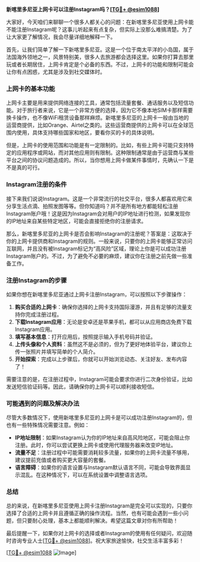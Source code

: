 **新喀里多尼亚上网卡可以注册Instagram吗？[[TG💪+ @esim1088](https://t.me/s/esim1088)]**

大家好，今天咱们来聊聊一个很多人都关心的问题：在新喀里多尼亚使用上网卡能不能注册Instagram呢？这事儿听起来有点复杂，但实际上没那么难搞清楚。为了让大家更了解情况，我会尽量详细地解释一下。

首先，让我们简单了解一下新喀里多尼亚。这是一个位于南太平洋的小岛国，属于法国海外领地之一，风景特别美，很多人去旅游都会选择这里。如果你打算去那里玩或者长期居住，上网卡肯定是个必备的东西。不过，上网卡的功能和限制可能会让你有点困惑，尤其是涉及到社交媒体时。

### 上网卡的基本功能

上网卡主要是用来提供网络连接的工具，通常包括流量套餐、通话服务以及短信功能。对于旅行者来说，它是一个非常方便的选择，因为它不像本地SIM卡那样需要换卡操作，也不像WiFi租赁设备那样麻烦。新喀里多尼亚的上网卡一般由当地的运营商提供，比如Orange、Airtel之类的。这些运营商提供的上网卡可以在全球范围内使用，具体支持哪些国家和地区，要看你买的卡的具体说明。

但是，上网卡的使用范围和功能是有一定限制的。比如，有些上网卡可能只支持特定的应用程序或网站，而对其他应用则有限制。这种限制通常是由于运营商与某些平台之间的协议问题造成的。所以，当你想用上网卡做某件事情时，先确认一下是不是真的可行。

### Instagram注册的条件

接下来我们说说Instagram。这是一个非常流行的社交平台，很多人都喜欢用它来分享生活点滴、拍照发图等等。但你知道吗？并不是所有地方都能轻松注册Instagram账户哦！这是因为Instagram会对用户的IP地址进行检测，如果发现你的IP地址来自某些特定地区，可能会直接拒绝你的注册请求。

那么，新喀里多尼亚的上网卡是否会影响Instagram的注册呢？答案是：这取决于你的上网卡提供商和Instagram的规则。一般来说，只要你的上网卡能够正常访问互联网，并且没有被Instagram标记为“高风险”区域，理论上你是可以成功注册Instagram账户的。不过，为了避免不必要的麻烦，建议你在注册之前先做一些准备工作。

### 注册Instagram的步骤

如果你想在新喀里多尼亚通过上网卡注册Instagram，可以按照以下步骤操作：

1. **购买合适的上网卡**：确保你选择的上网卡支持国际漫游，并且有足够的流量支持你完成注册过程。
2. **下载Instagram应用**：无论是安卓还是苹果手机，都可以从应用商店免费下载Instagram应用。
3. **填写基本信息**：打开应用后，按照提示输入手机号码并验证。
4. **上传头像和个人资料**：虽然这不是必须的，但为了更好地体验平台，建议你上传一张照片并填写简单的个人简介。
5. **开始探索**：完成以上步骤后，你就可以开始浏览动态、关注好友、发布内容了！

需要注意的是，在注册过程中，Instagram可能会要求你进行二次身份验证，比如发送短信验证码等。因此，请确保你的上网卡可以顺利接收短信。

### 可能遇到的问题及解决办法

尽管大多数情况下，使用新喀里多尼亚的上网卡是可以成功注册Instagram的，但也有一些特殊情况需要注意。例如：

- **IP地址限制**：如果Instagram认为你的IP地址来自高风险地区，可能会阻止你注册。此时，你可以尝试更换上网卡或使用代理服务器来改变IP地址。
- **流量不足**：注册过程中可能需要消耗较多流量，如果你的上网卡流量不够用，建议提前充值或者购买更大容量的套餐。
- **语言障碍**：如果你的语言设置与Instagram默认语言不同，可能会导致界面显示混乱。在这种情况下，可以在系统设置中调整语言选项。

### 总结

总的来说，在新喀里多尼亚使用上网卡注册Instagram是完全可以实现的，只要你选择了合适的上网卡并且遵循正确的操作流程。当然，也有可能会遇到一些小问题，但只要耐心处理，基本上都能顺利解决。希望这篇文章对你有所帮助！

最后提醒一下，如果你对上网卡的选择或者Instagram的使用有任何疑问，欢迎随时咨询专业人士[[TG💪+ @esim1088](https://t.me/s/esim1088)]。祝大家旅途愉快，社交生活丰富多彩！

[[TG💪+ @esim1088](https://t.me/s/esim1088) ![Image](https://i.postimg.cc/4NQfJmqS/Snipaste-2025-05-13-00-14-12.png)]
